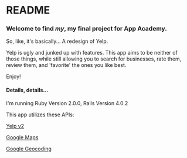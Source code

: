 # README

### Welcome to find _my_, my final project for App Academy.

So, like, it's basically... A redesign of Yelp. 

Yelp is ugly and junked up with features. This app aims to be neither of those things, while still allowing you to search for businesses, rate them, review them, and 'favorite' the ones you like best.

Enjoy!

#### Details, details...

I'm running Ruby Version 2.0.0, Rails Version 4.0.2

This app utilizes these APIs:

[Yelp v2](http://www.yelp.com/developers/documentation)

[Google Maps](https://developers.google.com/maps/web/) 

[Google Geocoding](https://developers.google.com/maps/documentation/geocoding/)
